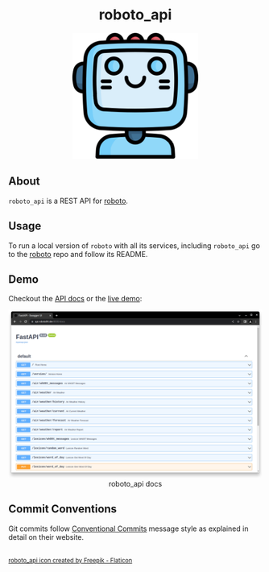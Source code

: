 <h1 align="center">roboto_api</h1>

<div align="center">
	<img src="assets/roboto_api.png" width="250" title="roboto logo">
</div>

## About
`roboto_api` is a REST API for [roboto](https://github.com/roboto84/roboto).

## Usage
To run a local version of `roboto` with all its services, including `roboto_api` go to the [roboto](https://github.com/roboto84/roboto) repo and follow its README.

## Demo

Checkout the [API docs](https://api.roboto84.dev:8000/docs) or the [live demo](https://apps.roboto84.dev):

<div align="center">
    <img src="assets/roboto_api_1.png" title="roboto_api docs">
    roboto_api docs
</div>


## Commit Conventions
Git commits follow [Conventional Commits](https://www.conventionalcommits.org) message style as explained in detail on their website.

<br/>
<sup>
    <a href="https://www.flaticon.com/free-icons/robot" title="robot icons">
        roboto_api icon created by Freepik - Flaticon
    </a>
</sup>
